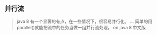 ## 并行流  
> java 8 有一个显著的有点，在一些情况下，很容易并行化。
> ...
> 简单的用parallel()就能把流中的任务当做一组并行流处理。
>                                 on java 8 中文版
